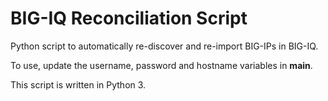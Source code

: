# BIG-IQ Reconciliation Script

Python script to automatically re-discover and re-import BIG-IPs in BIG-IQ. 

To use, update the username, password and hostname variables in __main__. 

This script is written in Python 3.
